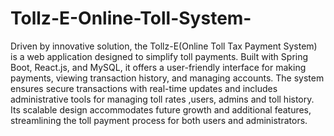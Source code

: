 # Tollz-E-Online-Toll-System-

Driven by innovative solution, the Tollz-E(Online Toll Tax Payment System) is a web application designed to simplify toll payments. Built with Spring Boot, React.js, and MySQL, it offers a user-friendly interface for making payments, viewing transaction history, and managing accounts. The system ensures secure transactions with real-time updates and includes administrative tools for managing toll rates ,users, admins and toll history. Its scalable design accommodates future growth and additional features, streamlining the toll payment process for both users and administrators.
